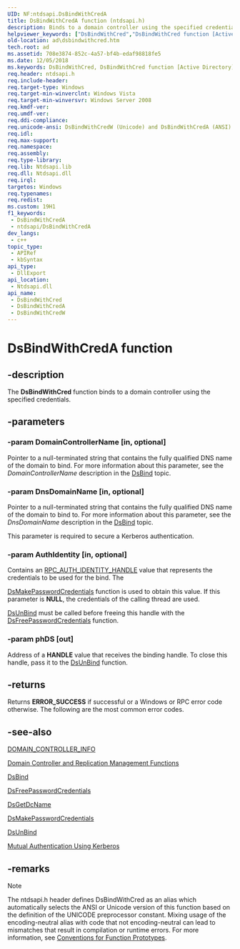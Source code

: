 ```yaml
---
UID: NF:ntdsapi.DsBindWithCredA
title: DsBindWithCredA function (ntdsapi.h)
description: Binds to a domain controller using the specified credentials.
helpviewer_keywords: ["DsBindWithCred","DsBindWithCred function [Active Directory]","DsBindWithCredA","DsBindWithCredW","_glines_dsbindwithcred","ad.dsbindwithcred","ntdsapi/DsBindWithCred","ntdsapi/DsBindWithCredA","ntdsapi/DsBindWithCredW"]
old-location: ad\dsbindwithcred.htm
tech.root: ad
ms.assetid: 708e3874-852c-4a57-bf4b-edaf98818fe5
ms.date: 12/05/2018
ms.keywords: DsBindWithCred, DsBindWithCred function [Active Directory], DsBindWithCredA, DsBindWithCredW, _glines_dsbindwithcred, ad.dsbindwithcred, ntdsapi/DsBindWithCred, ntdsapi/DsBindWithCredA, ntdsapi/DsBindWithCredW
req.header: ntdsapi.h
req.include-header: 
req.target-type: Windows
req.target-min-winverclnt: Windows Vista
req.target-min-winversvr: Windows Server 2008
req.kmdf-ver: 
req.umdf-ver: 
req.ddi-compliance: 
req.unicode-ansi: DsBindWithCredW (Unicode) and DsBindWithCredA (ANSI)
req.idl: 
req.max-support: 
req.namespace: 
req.assembly: 
req.type-library: 
req.lib: Ntdsapi.lib
req.dll: Ntdsapi.dll
req.irql: 
targetos: Windows
req.typenames: 
req.redist: 
ms.custom: 19H1
f1_keywords:
 - DsBindWithCredA
 - ntdsapi/DsBindWithCredA
dev_langs:
 - c++
topic_type:
 - APIRef
 - kbSyntax
api_type:
 - DllExport
api_location:
 - Ntdsapi.dll
api_name:
 - DsBindWithCred
 - DsBindWithCredA
 - DsBindWithCredW
---
```


# DsBindWithCredA function


## -description

The <b>DsBindWithCred</b> function
  binds to a domain controller using the specified credentials.

## -parameters

### -param DomainControllerName [in, optional]

Pointer to a null-terminated string that contains the fully qualified DNS name of the domain to bind. For more information about this parameter, see the <i>DomainControllerName</i> description in the <a href="/windows/desktop/api/ntdsapi/nf-ntdsapi-dsbinda">DsBind</a> topic.

### -param DnsDomainName [in, optional]

Pointer to a null-terminated string that contains the fully qualified DNS name of the domain to bind to. For more information about this parameter, see the <i>DnsDomainName</i> description in the <a href="/windows/desktop/api/ntdsapi/nf-ntdsapi-dsbinda">DsBind</a> topic.

This parameter is required to secure a Kerberos authentication.

### -param AuthIdentity [in, optional]

Contains an <a href="/windows/desktop/Rpc/rpc-auth-identity-handle">RPC_AUTH_IDENTITY_HANDLE</a> value that represents the credentials to be used for the bind. The 
    
<a href="/windows/desktop/api/ntdsapi/nf-ntdsapi-dsmakepasswordcredentialsa">DsMakePasswordCredentials</a> function is used to obtain this value. If this parameter is <b>NULL</b>,
    the credentials of the calling thread are used.


<a href="/windows/desktop/api/ntdsapi/nf-ntdsapi-dsunbinda">DsUnBind</a> must be called before freeing this handle with the <a href="/windows/desktop/api/ntdsapi/nf-ntdsapi-dsfreepasswordcredentials">DsFreePasswordCredentials</a> function.

### -param phDS [out]

Address of a <b>HANDLE</b> value that receives the binding handle. To close this handle, pass it to the <a href="/windows/desktop/api/ntdsapi/nf-ntdsapi-dsunbinda">DsUnBind</a> function.

## -returns

Returns <b>ERROR_SUCCESS</b> if successful or a Windows or RPC error code otherwise. The following are the most common error codes.

## -see-also

<a href="/windows/desktop/api/dsgetdc/ns-dsgetdc-domain_controller_infoa">DOMAIN_CONTROLLER_INFO</a>



<a href="/windows/desktop/AD/dc-and-replication-management-functions">Domain Controller and Replication Management Functions</a>



<a href="/windows/desktop/api/ntdsapi/nf-ntdsapi-dsbinda">DsBind</a>



<a href="/windows/desktop/api/ntdsapi/nf-ntdsapi-dsfreepasswordcredentials">DsFreePasswordCredentials</a>



<a href="/windows/desktop/api/dsgetdc/nf-dsgetdc-dsgetdcnamea">DsGetDcName</a>



<a href="/windows/desktop/api/ntdsapi/nf-ntdsapi-dsmakepasswordcredentialsa">DsMakePasswordCredentials</a>



<a href="/windows/desktop/api/ntdsapi/nf-ntdsapi-dsunbinda">DsUnBind</a>



<a href="/windows/desktop/AD/mutual-authentication-using-kerberos">Mutual
    Authentication Using Kerberos</a>

## -remarks

> [!NOTE]
> The ntdsapi.h header defines DsBindWithCred as an alias which automatically selects the ANSI or Unicode version of this function based on the definition of the UNICODE preprocessor constant. Mixing usage of the encoding-neutral alias with code that not encoding-neutral can lead to mismatches that result in compilation or runtime errors. For more information, see [Conventions for Function Prototypes](/windows/win32/intl/conventions-for-function-prototypes).